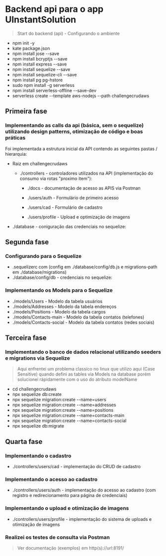 # Backend api para o app UInstantSolution
> Start do backend (api) - Configurando o ambiente

* npm init -y
* kate package.json
* npm install jose --save
* npm install bcryptjs --save
* npm install express --save
* npm install sequelize --save
* npm install sequelize-cli --save
* npm install pg pg-hstore
* sudo npm install -g serverless
* npm install serverless-offline --save-dev
* serverless create --template aws-nodejs --path challengecrudaws


## Primeira fase 

### Implementando as calls da api (básica, sem o sequelize) utilizando design patterns, otimização de código e boas práticas

Foi implementada a estrutura inicial da API contendo as seguintes pastas / hierarquia:
* Raiz em challengecrudaws
    * ./controllers - controladores utilizados na API (implementação do consumo via rotas "proximo item"):
        * ./docs - documentação de acesso as APIS via Postman

        * ./users/auth - Formulário de primeiro acesso
        * ./users/cad - Formulário de cadastro
        * ./users/profile - Upload e optimização de imagens

* ./database - coniguração das credenciais no sequelize:

## Segunda fase

### Configurando para o Sequelize

* .sequelizerc com (config em ./database/config/db.js e migrations-path em ./database/migrations)
* ./database/config/db - credenciais no sequelize:

### Implementando os Models para o Sequelize

* ./models/Users - Modelo da tabela usuários
* ./models/Addresses - Modelo da tabela endereços
* ./models/Positions - Modelo da tabela cargos
* ./models/Contacts-main - Modelo da tabela contatos (telefones)
* ./models/Contacts-social - Modelo da tabela contatos (redes sociais)

## Terceira fase 

### Implementando o banco de dados relacional utilizando seeders e migrations via Sequelize

> Aqui enfrentei um problema classíco no linux que utilizo aqui (Case Sensitive) quando defini as tables via Models na database porém solucionei rápidamente com o uso do atributo modelName 

* cd challengecrudaws
* npx sequelize db:create
* npx sequelize migration:create --name=users
* npx sequelize migration:create --name=addresses
* npx sequelize migration:create --name=positions
* npx sequelize migration:create --name=contacts-main
* npx sequelize migration:create --name=contacts-social
* npx sequelize db:migrate

## Quarta fase 

### Implementando o cadastro

* ./controllers/users/cad - implementação do CRUD de cadastro

### Implementando o acesso ao cadastro

* ./controllers/users/auth - implementação do acesso ao cadastro (com registro e redirecionamento para página de credenciais)

### Implementando o upload e otimização de imagens

* ./controllers/users/profile - implementação do sistema de uploads e otimização de imagens

### Realizei os testes de consulta via Postman

> Ver documentação (exemplos) em http(s)://url:8191/
